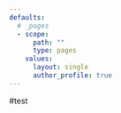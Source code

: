 ```yaml
---
defaults:
  # _pages
  - scope:
      path: ""
      type: pages
    values:
      layout: single
      author_profile: true
---
```


#test
